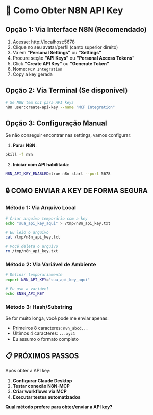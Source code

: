 # 🔑 Como Obter N8N API Key

## **Opção 1: Via Interface N8N (Recomendado)**

1. Acesse: http://localhost:5678
2. Clique no seu avatar/perfil (canto superior direito)
3. Vá em **"Personal Settings"** ou **"Settings"**
4. Procure seção **"API Keys"** ou **"Personal Access Tokens"**
5. Click **"Create API Key"** ou **"Generate Token"**
6. Nome: `MCP Integration`
7. Copy a key gerada

## **Opção 2: Via Terminal (Se disponível)**

```bash
# Se N8N tem CLI para API keys
n8n user:create-api-key --name "MCP Integration"
```

## **Opção 3: Configuração Manual**

Se não conseguir encontrar nas settings, vamos configurar:

1. **Parar N8N**:
```bash
pkill -f n8n
```

2. **Iniciar com API habilitada**:
```bash
N8N_API_KEY_ENABLED=true n8n start --port 5678
```

## **🔒 COMO ENVIAR A KEY DE FORMA SEGURA**

### **Método 1: Via Arquivo Local**
```bash
# Criar arquivo temporário com a key
echo "sua_api_key_aqui" > /tmp/n8n_api_key.txt

# Eu leio o arquivo
cat /tmp/n8n_api_key.txt

# Você deleta o arquivo
rm /tmp/n8n_api_key.txt
```

### **Método 2: Via Variável de Ambiente**
```bash
# Definir temporariamente
export N8N_API_KEY="sua_api_key_aqui"

# Eu uso a variável
echo $N8N_API_KEY
```

### **Método 3: Hash/Substring**
Se for muito longa, você pode me enviar apenas:
- Primeiros 8 caracteres: `n8n_abcd...`
- Últimos 4 caracteres: `...xyz1`
- Eu assumo o formato completo

## **📋 PRÓXIMOS PASSOS**

Após obter a API key:

1. **Configurar Claude Desktop**
2. **Testar conexão N8N-MCP** 
3. **Criar workflows via MCP**
4. **Executar testes automatizados**

**Qual método prefere para obter/enviar a API key?**